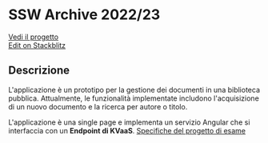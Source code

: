 # SSW Archive 2022/23

[Vedi il progetto](https://angular-bmd9dd.stackblitz.io/)
<br>
[Edit on Stackblitz](https://stackblitz.com/edit/stackblitz-starters-ybu1qz?file=src%2Fmain.ts)

## Descrizione
L'applicazione è un prototipo per la gestione dei documenti in una biblioteca pubblica. Attualmente, le funzionalità implementate includono l'acquisizione di un nuovo documento e la ricerca per autore o titolo.

L'applicazione è una single page e implementa un servizio Angular che si interfaccia con un **Endpoint di KVaaS**.
[Specifiche del progetto di esame](https://sites.google.com/view/aciuffoletti-did/home-page/sviluppo-di-servizi-web#h.86jqwpobejcm)




